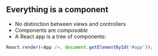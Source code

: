 ## Everything is a component

- No distinction between views and controllers
- Components are *composable*
- A React app is a tree of components:

```js
React.render(<App />, document.getElementById('#app'));
```
